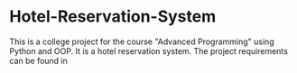 # Hotel-Reservation-System
This is a college project for the course "Advanced Programming" using Python and OOP. It is a hotel reservation system.
The project requirements can be found in 

